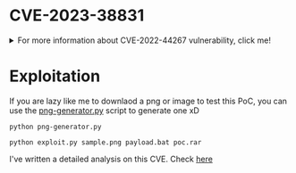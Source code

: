 # CVE-2023-38831

<details>
  <summary>For more information about CVE-2022-44267 vulnerability, click me!</summary>
  --------------------------------------------------------------------------------------------------------

  **CVE-2023-38831**
RARLAB WinRAR before 6.23 allows attackers to execute arbitrary code when a user attempts to view a benign file within a ZIP archive. The issue occurs because a ZIP archive may include a benign file (such as an ordinary .JPG file) and also a folder that has the same name as the benign file, and the contents of the folder (which may include executable content) are processed during an attempt to access only the benign file. This was exploited in the wild in April through October 2023.
You can find more information about this CVE in the following link: https://nvd.nist.gov/vuln/detail/CVE-2023-38831
</details>

# Exploitation

If you are lazy like me to downlaod a png or image to test this PoC, you can use the [png-generator.py](/CVE-2023-38831/png-generator.py) script to generate one xD
```
python png-generator.py
```

```
python exploit.py sample.png payload.bat poc.rar
```

I've written a detailed analysis on this CVE. Check [here](https://www.uptycs.com/blog/winrar-vulnerability-exploitation)
